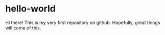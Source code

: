 # hello-world

Hi there! This is my very first repository on github. Hopefully, great things will come of this. 
